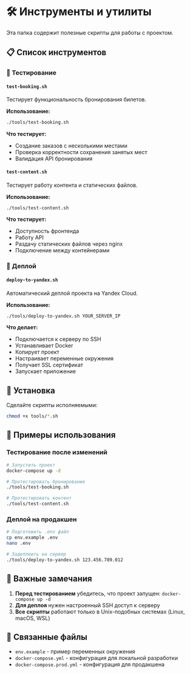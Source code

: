 # 🛠️ Инструменты и утилиты

Эта папка содержит полезные скрипты для работы с проектом.

## 📋 Список инструментов

### 🧪 Тестирование

#### `test-booking.sh`

Тестирует функциональность бронирования билетов.

**Использование:**

```bash
./tools/test-booking.sh
```

**Что тестирует:**

- Создание заказов с несколькими местами
- Проверка корректности сохранения занятых мест
- Валидация API бронирования

#### `test-content.sh`

Тестирует работу контента и статических файлов.

**Использование:**

```bash
./tools/test-content.sh
```

**Что тестирует:**

- Доступность фронтенда
- Работу API
- Раздачу статических файлов через nginx
- Подключение между контейнерами

### 🚀 Деплой

#### `deploy-to-yandex.sh`

Автоматический деплой проекта на Yandex Cloud.

**Использование:**

```bash
./tools/deploy-to-yandex.sh YOUR_SERVER_IP
```

**Что делает:**

- Подключается к серверу по SSH
- Устанавливает Docker
- Копирует проект
- Настраивает переменные окружения
- Получает SSL сертификат
- Запускает приложение

## 🔧 Установка

Сделайте скрипты исполняемыми:

```bash
chmod +x tools/*.sh
```

## 📝 Примеры использования

### Тестирование после изменений

```bash
# Запустить проект
docker-compose up -d

# Протестировать бронирование
./tools/test-booking.sh

# Протестировать контент
./tools/test-content.sh
```

### Деплой на продакшен

```bash
# Подготовить .env файл
cp env.example .env
nano .env

# Задеплоить на сервер
./tools/deploy-to-yandex.sh 123.456.789.012
```

## 🚨 Важные замечания

1. **Перед тестированием** убедитесь, что проект запущен: `docker-compose up -d`
2. **Для деплоя** нужен настроенный SSH доступ к серверу
3. **Все скрипты** работают только в Unix-подобных системах (Linux, macOS, WSL)

## 🔗 Связанные файлы

- `env.example` - пример переменных окружения
- `docker-compose.yml` - конфигурация для локальной разработки
- `docker-compose.prod.yml` - конфигурация для продакшена
